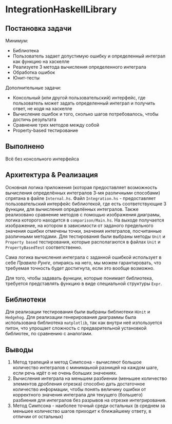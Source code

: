 # IntegrationHaskellLibrary

## Постановка задачи
Минимум:

-   Библиотека
-   Пользователь задает допустимую ошибку и определенный интеграл как функцию на хаскелле
-   Реализуете 3 метода вычисления определенного интеграла
-   Обработка ошибок
-   Юнит-тесты

Дополнительные задачи:

-   Консольный (или другой пользовательский) интерфейс, где пользователь может задать определенный интеграл и получить ответ, не кодя на хаскелле
-   Вычисление ошибок и того, сколько шагов потребовалось, чтобы достичь результата
-   Сравнение трех методов между собой
-   Property-based тестирование

## Выполнено
Всё без консольного интерфейса

## Архитектура & Реализация

Основная логика приложения (которая предоставляет возможность вычисления определённых интегралов 3-мя различными способами) спрятана в файле `Internal.hs`. 
Файл `Integration.hs` - предоставляет пользовательский интерфейс библиотекой, где есть соответствующие 3 функции, для вычисления определённых интегралов. 
Также реализовано сравнение методов с помощью изображения диаграмы, логика которого находится в `comparison/Main.hs`. На выходе получается изображение, на котором в зависимости от заданого предельного значения ошибки отмечены точки, значения интегралов, посчитанные различными методами.
Для тестирования были выбраны методы `Unit` и `Property based` тестирования, которые располагаются в файлах  `Unit` и `PropertyBasedTest` соответственно. 

Сама логика вычисления интеграла с заданной ошибкой использует в себе *Правило Рунге*, опираясь на него, мы можем гарантировать, что требуемая точность будет достигнута, если это вообще возможно. 

Для того, чтобы задавать функции, которые понимает библиотека, требуется представлять функцию в виде специальной структуры `Expr`.

## Библиотеки

Для реализации тестирования были выбраны библиотеки `HUnit`  и `Hedgehog`. 
Для реализации генерирования диаграммы была использована библиотека `matplotlib`, так как внутри неё изпользуется питон, что упрощает сложность с предварительной установкой библиотек, по сравнению с аналогами.

## Выводы

1. Метод трапеций и метод Симпсона - вычисляют большое количество интегралов с минимаьной разницей на каждом шаге, если речь идёт о не очень больших значениях.
2.  Вычисления интеграла на меньшем разбиении (меньшее количество элементов дробления отрезка) способно дать достаточное количество информации, чтобы понять величину ошибки от корректного значения интеграла для текущего (большего) разбиения для интегралов без разрывов на отрезке интегрирования.
3.  Метод Симпсона - наиболее точный среди остальных (в среднем за меньшее количество шагов приходит к ближайшему ответу, в отличии от остальных)
